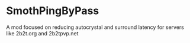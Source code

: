 # SmothPingByPass
A mod focused on reducing autocrystal and surround latency for servers like 2b2t.org and 2b2tpvp.net
